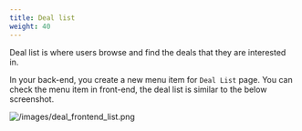 ```yaml
---
title: Deal list
weight: 40
---
```

Deal list is where users browse and find the deals that they are interested in.

In your back-end, you create a new menu item for `Deal List` page. You can check the menu item in front-end, the deal list is similar to the below screenshot.

![/images/deal_frontend_list.png](/images/deal_frontend_list.png)